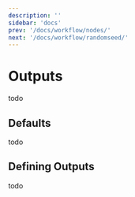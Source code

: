 ```yaml
---
description: ''
sidebar: 'docs'
prev: '/docs/workflow/nodes/'
next: '/docs/workflow/randomseed/'
---
```


# Outputs
todo

## Defaults
todo

## Defining Outputs
todo